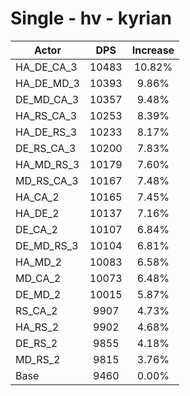 # Single - hv - kyrian
| Actor | DPS | Increase |
|---|:---:|:---:|
|HA_DE_CA_3|10483|10.82%|
|HA_DE_MD_3|10393|9.86%|
|DE_MD_CA_3|10357|9.48%|
|HA_RS_CA_3|10253|8.39%|
|HA_DE_RS_3|10233|8.17%|
|DE_RS_CA_3|10200|7.83%|
|HA_MD_RS_3|10179|7.60%|
|MD_RS_CA_3|10167|7.48%|
|HA_CA_2|10165|7.45%|
|HA_DE_2|10137|7.16%|
|DE_CA_2|10107|6.84%|
|DE_MD_RS_3|10104|6.81%|
|HA_MD_2|10083|6.58%|
|MD_CA_2|10073|6.48%|
|DE_MD_2|10015|5.87%|
|RS_CA_2|9907|4.73%|
|HA_RS_2|9902|4.68%|
|DE_RS_2|9855|4.18%|
|MD_RS_2|9815|3.76%|
|Base|9460|0.00%|
